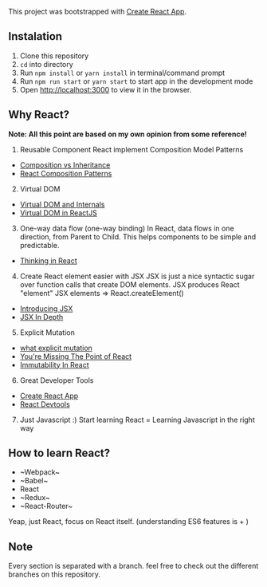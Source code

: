 This project was bootstrapped with [Create React App](https://github.com/facebook/create-react-app).

## Instalation

1. Clone this repository
2. `cd` into directory
3. Run `npm install` or `yarn install` in terminal/command prompt
4. Run `npm run start` or `yarn start` to start app in the development mode
5. Open [http://localhost:3000](http://localhost:3000) to view it in the browser.

## Why React?

**Note: All this point are based on my own opinion from some reference!**

1. Reusable Component
   React implement Composition Model Patterns

- [Composition vs Inheritance](https://reactjs.org/docs/composition-vs-inheritance.html)
- [React Composition Patterns](https://hackernoon.com/react-composition-patterns-from-the-ground-up-8401aaad93d7)

2. Virtual DOM

- [Virtual DOM and Internals](https://reactjs.org/docs/faq-internals.html)
- [Virtual DOM in ReactJS](https://hackernoon.com/virtual-dom-in-reactjs-43a3fdb1d130)

3. One-way data flow (one-way binding)
   In React, data flows in one direction, from Parent to Child. This helps components to be simple and predictable.

- [Thinking in React](https://reactjs.org/docs/thinking-in-react.html)

4. Create React element easier with JSX
   JSX is just a nice syntactic sugar over function calls that create DOM elements. JSX produces React "element"
   JSX elements => React.createElement()

- [Introducing JSX](https://reactjs.org/docs/introducing-jsx.html)
- [JSX In Depth](https://reactjs.org/docs/jsx-in-depth.html)

5. Explicit Mutation

- [what explicit mutation](https://stackoverflow.com/questions/45167750/what-do-explicit-mutation-and-static-mental-model-mean)
- [You're Missing The Point of React](https://medium.com/@dan_abramov/youre-missing-the-point-of-react-a20e34a51e1a)
- [Immutability In React](https://blog.logrocket.com/immutability-in-react-ebe55253a1cc)

6. Great Developer Tools

- [Create React App](https://github.com/facebook/create-react-app)
- [React Devtools](https://github.com/facebook/react-devtools)

7. Just Javascript :)
   Start learning React = Learning Javascript in the right way

## How to learn React?

- ~Webpack~
- ~Babel~
- React
- ~Redux~
- ~React-Router~

Yeap, just React, focus on React itself. (understanding ES6 features is + )

## Note

Every section is separated with a branch. feel free to check out the different branches on this repository.

